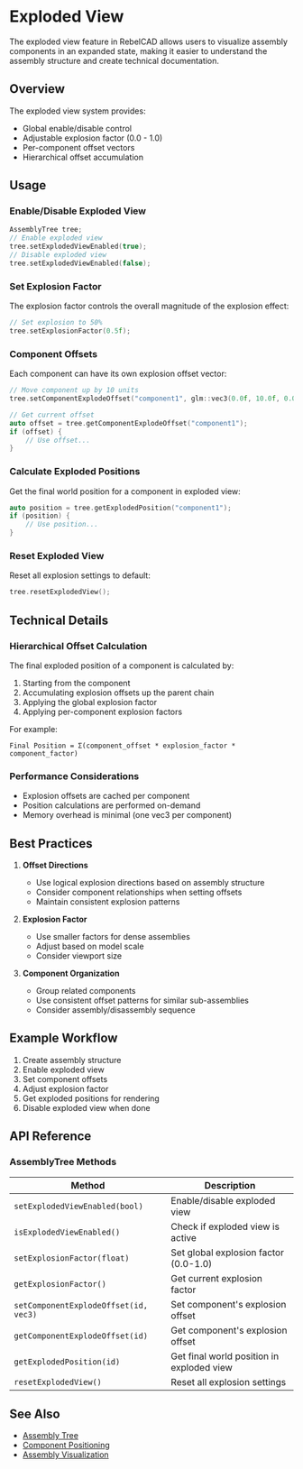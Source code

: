 # Exploded View

The exploded view feature in RebelCAD allows users to visualize assembly components in an expanded state, making it easier to understand the assembly structure and create technical documentation.

## Overview

The exploded view system provides:
- Global enable/disable control
- Adjustable explosion factor (0.0 - 1.0)
- Per-component offset vectors
- Hierarchical offset accumulation

## Usage

### Enable/Disable Exploded View

```cpp
AssemblyTree tree;
// Enable exploded view
tree.setExplodedViewEnabled(true);
// Disable exploded view
tree.setExplodedViewEnabled(false);
```

### Set Explosion Factor

The explosion factor controls the overall magnitude of the explosion effect:

```cpp
// Set explosion to 50%
tree.setExplosionFactor(0.5f);
```

### Component Offsets

Each component can have its own explosion offset vector:

```cpp
// Move component up by 10 units
tree.setComponentExplodeOffset("component1", glm::vec3(0.0f, 10.0f, 0.0f));

// Get current offset
auto offset = tree.getComponentExplodeOffset("component1");
if (offset) {
    // Use offset...
}
```

### Calculate Exploded Positions

Get the final world position for a component in exploded view:

```cpp
auto position = tree.getExplodedPosition("component1");
if (position) {
    // Use position...
}
```

### Reset Exploded View

Reset all explosion settings to default:

```cpp
tree.resetExplodedView();
```

## Technical Details

### Hierarchical Offset Calculation

The final exploded position of a component is calculated by:
1. Starting from the component
2. Accumulating explosion offsets up the parent chain
3. Applying the global explosion factor
4. Applying per-component explosion factors

For example:
```
Final Position = Σ(component_offset * explosion_factor * component_factor)
```

### Performance Considerations

- Explosion offsets are cached per component
- Position calculations are performed on-demand
- Memory overhead is minimal (one vec3 per component)

## Best Practices

1. **Offset Directions**
   - Use logical explosion directions based on assembly structure
   - Consider component relationships when setting offsets
   - Maintain consistent explosion patterns

2. **Explosion Factor**
   - Use smaller factors for dense assemblies
   - Adjust based on model scale
   - Consider viewport size

3. **Component Organization**
   - Group related components
   - Use consistent offset patterns for similar sub-assemblies
   - Consider assembly/disassembly sequence

## Example Workflow

1. Create assembly structure
2. Enable exploded view
3. Set component offsets
4. Adjust explosion factor
5. Get exploded positions for rendering
6. Disable exploded view when done

## API Reference

### AssemblyTree Methods

| Method | Description |
|--------|-------------|
| `setExplodedViewEnabled(bool)` | Enable/disable exploded view |
| `isExplodedViewEnabled()` | Check if exploded view is active |
| `setExplosionFactor(float)` | Set global explosion factor (0.0-1.0) |
| `getExplosionFactor()` | Get current explosion factor |
| `setComponentExplodeOffset(id, vec3)` | Set component's explosion offset |
| `getComponentExplodeOffset(id)` | Get component's explosion offset |
| `getExplodedPosition(id)` | Get final world position in exploded view |
| `resetExplodedView()` | Reset all explosion settings |

## See Also

- [Assembly Tree](AssemblyTree.md)
- [Component Positioning](ComponentPositioner.md)
- [Assembly Visualization](AssemblyVisualization.md)
